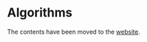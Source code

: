 # Algorithms

The contents have been moved to the [website](https://techinterviewhandbook.org/algorithms/introduction).

<!-- TODO: Remove in future -->
